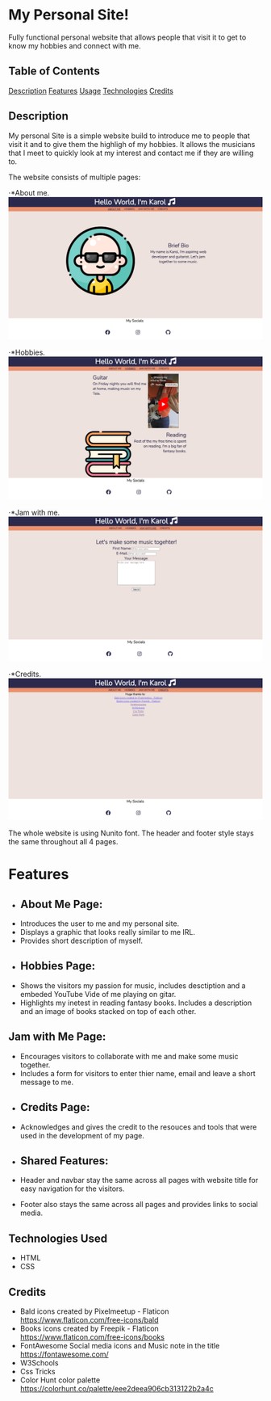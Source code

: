 # My Personal Site!

Fully functional personal website that allows people that visit it to get to know my hobbies and connect with me.

## Table of Contents

[Description](#description)
[Features](#features)
[Usage](#usage)
[Technologies](#technologies)
[Credits](#credits)

## Description

My personal Site is a simple website build to introduce me to people that visit it and to give them the highligh of my hobbies.
It allows the musicians that I meet to quickly look at my interest and contact me if they are willing to.

The website consists of multiple pages:

⋅\*About me.
![About Me Page](image.png)

⋅\*Hobbies.
![Hobbies Page](image-1.png)

⋅\*Jam with me.
![Jam With Me Page](image-2.png)

⋅\*Credits.
![Credits Page](image-3.png)

The whole website is using Nunito font.
The header and footer style stays the same throughout all 4 pages.

# Features

- ## About Me Page:
- Introduces the user to me and my personal site.
- Displays a graphic that looks really similar to me IRL.
- Provides short description of myself.

* ## Hobbies Page:
* Shows the visitors my passion for music, includes desctiption and a embeded YouTube Vide of me playing on gitar.
* Highlights my inetest in reading fantasy books. Includes a description and an image of books stacked on top of each other.

## Jam with Me Page:

- Encourages visitors to collaborate with me and make some music together.
- Includes a form for visitors to enter thier name, email and leave a short message to me.

* ## Credits Page:
* Acknowledges and gives the credit to the resouces and tools that were used in the development of my page.

* ## Shared Features:
* Header and navbar stay the same across all pages with website title for easy navigation for the visitors.
* Footer also stays the same across all pages and provides links to social media.

## Technologies Used

- HTML
- CSS

## Credits

- Bald icons created by Pixelmeetup - Flaticon https://www.flaticon.com/free-icons/bald
- Books icons created by Freepik - Flaticon https://www.flaticon.com/free-icons/books
- FontAwesome Social media icons and Music note in the title https://fontawesome.com/
- W3Schools
- Css Tricks
- Color Hunt color palette https://colorhunt.co/palette/eee2deea906cb313122b2a4c
